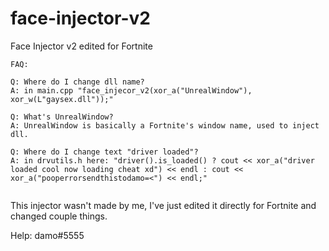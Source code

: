 # face-injector-v2
Face Injector v2 edited for Fortnite
```
FAQ:

Q: Where do I change dll name?
A: in main.cpp "face_injecor_v2(xor_a("UnrealWindow"), xor_w(L"gaysex.dll"));"

Q: What's UnrealWindow?
A: UnrealWindow is basically a Fortnite's window name, used to inject dll.

Q: Where do I change text "driver loaded"?
A: in drvutils.h here: "driver().is_loaded() ? cout << xor_a("driver loaded cool now loading cheat xd") << endl : cout << xor_a("pooperrorsendthistodamo=<") << endl;"


```

This injector wasn't made by me, I've just edited it directly for Fortnite and changed couple things.

   Help: damo#5555

